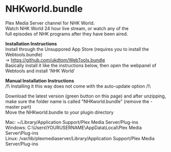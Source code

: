 # NHKworld.bundle
Plex Media Server channel for NHK World.  
Watch NHK World 24 hour live stream, or watch any of the  
full episodes of NHK programs after they have been aired.  

**Installation Instructions**  
Install through the Unsuppored App Store (requires you to install the Webtools.bundle)  
→ https://github.com/ukdtom/WebTools.bundle  
Basically install it like the instructions below, then open the webpanel of Webtools and install 'NHK World'

**Manual Installation Instructions**  
 /!\ Installing it this way does not come with the auto-update option /!\  

Download the latest version (green button on this page) and after unzipping, make sure the folder name is called "NHKworld.bundle" (remove the -master part)  
Move the NHKworld.bundle to your plugin directory

Mac: ~/Library/Application Support/Plex Media Server/Plug-ins  
Windows: C:\Users\YOURUSERNAME\AppData\Local\Plex Media Server\Plug-ins  
Linux: /var/lib/plexmediaserver/Library/Application Support/Plex Media Server/Plug-ins  
